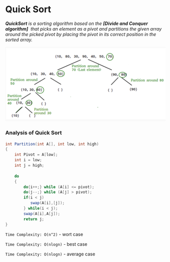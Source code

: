 # Quick Sort

***QuickSort** is a sorting algorithm based on the **[Divide and Conquer algorithm]** 
that picks an element as a pivot and partitions the given array around the picked pivot by placing the pivot 
in its correct position in the sorted array.*


![App Screenshot](/Quick_Sort/quick.png)

### Analysis of Quick Sort

```java
int Partition(int A[], int low, int high) 
{
	int Pivot = A[low];
	int i = low;
	int j = high;
		
	do 
	{
		do{i++;} while (A[i] <= pivot);
		do(j--;} while (A[j] > pivot);
		if(i < j) 
		   swap(A[i],[j]);
		} while(i < j);
		swap(A[i],A[j]);
		return j;
}
```

`Time Complexity: O(n^2)` - wort case

`Time Complexity: O(nlogn)` - best case

`Time Complexity: O(nlogn)` - average case
